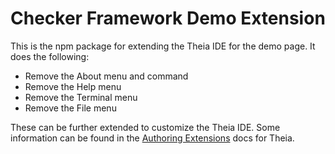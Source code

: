 # Checker Framework Demo Extension
This is the npm package for extending the Theia IDE for the demo page. It does the following:

- Remove the About menu and command
- Remove the Help menu
- Remove the Terminal menu
- Remove the File menu

These can be further extended to customize the Theia IDE. Some information can be found in the [Authoring Extensions](https://theia-ide.org/docs/authoring_extensions) docs for Theia.